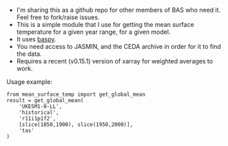 * I'm sharing this as a github repo for other members of BAS who need it. Feel free to fork/raise issues.
* This is a simple module that I use for getting the mean surface temperature
for a given year range, for a given model.
* It uses [baspy](https://github.com/scotthosking/baspy).
* You need access to JASMIN, and the CEDA archive in order for it to find the data.
* Requires a recent (v0.15.1) version of xarray for weighted averages to work.

Usage example:
```
from mean_surface_temp import get_global_mean
result = get_global_mean(
    'UKESM1-0-LL',
    'historical',
    'r11i1p1f2',
    [slice(1850,1900), slice(1950,2000)],
    'tas'
)
```

